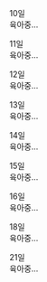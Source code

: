 10일  
육아중...

11일  
육아중...

12일  
육아중...

13일  
육아중...

14일  
육아중...

15일  
육아중...

16일  
육아중...

18일  
육아중...

21일  
육아중...
